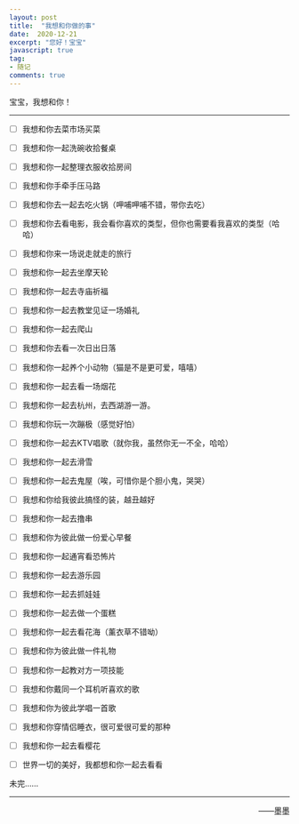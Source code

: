 ```yaml
---
layout: post
title:  "我想和你做的事"
date:  2020-12-21
excerpt: "您好！宝宝"
javascript: true
tag:
- 随记
comments: true
---
```


宝宝，我想和你！

<hr/>

* [ ] 我想和你去菜市场买菜

* [ ] 我想和你一起洗碗收拾餐桌

* [ ] 我想和你一起整理衣服收拾房间

* [ ] 我想和你手牵手压马路

* [ ] 我想和你去一起去吃火锅（呷哺呷哺不错，带你去吃）

* [ ] 我想和你去看电影，我会看你喜欢的类型，但你也需要看我喜欢的类型（哈哈）

* [ ] 我想和你来一场说走就走的旅行

* [ ] 我想和你一起去坐摩天轮

* [ ] 我想和你一起去寺庙祈福

* [ ] 我想和你一起去教堂见证一场婚礼

* [ ] 我想和你一起去爬山

* [ ] 我想和你去看一次日出日落

* [ ] 我想和你一起养个小动物（猫是不是更可爱，嘻嘻）

* [ ] 我想和你一起去看一场烟花

* [ ] 我想和你一起去杭州，去西湖游一游。

* [ ] 我想和你玩一次蹦极（感觉好怕）

* [ ] 我想和你一起去KTV唱歌（就你我，虽然你无一不全，哈哈）

* [ ] 我想和你一起去滑雪

* [ ] 我想和你一起去鬼屋（唉，可惜你是个胆小鬼，哭哭）

* [ ] 我想和你给我彼此搞怪的装，越丑越好

* [ ] 我想和你一起去撸串

* [ ] 我想和你为彼此做一份爱心早餐

* [ ] 我想和你一起通宵看恐怖片

* [ ] 我想和你一起去游乐园

* [ ] 我想和你一起去抓娃娃

* [ ] 我想和你一起去做一个蛋糕

* [ ] 我想和你一起去看花海（薰衣草不错呦）

* [ ] 我想和你为彼此做一件礼物

* [ ] 我想和你一起教对方一项技能

* [ ] 我想和你戴同一个耳机听喜欢的歌

* [ ] 我想和你为彼此学唱一首歌

* [ ] 我想和你穿情侣睡衣，很可爱很可爱的那种

* [ ] 我想和你一起去看樱花

* [ ] 世界一切的美好，我都想和你一起去看看


未完……
<hr/>
<p style="text-align:right;">——墨墨</p>

